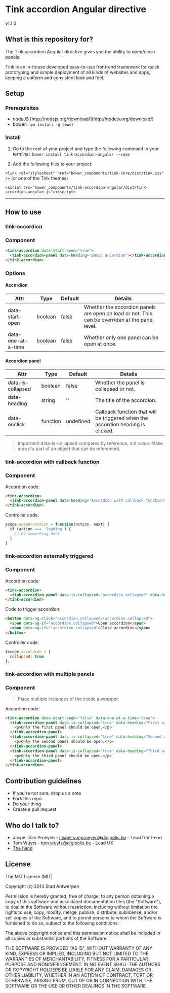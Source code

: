 # Tink accordion Angular directive

v1.1.0

## What is this repository for?

The Tink accordion Angular directive gives you the ability to open/close panels.

Tink is an in-house developed easy-to-use front-end framework for quick prototyping and simple deployment of all kinds of websites and apps, keeping a uniform and consistent look and feel.

## Setup

### Prerequisites

* nodeJS [http://nodejs.org/download/](http://nodejs.org/download/)
* bower: `npm install -g bower`

### Install

1. Go to the root of your project and type the following command in your terminal:
   `bower install tink-accordion-angular --save`

2. Add the following files to your project:

  `<link rel="stylesheet" href="bower_components/tink-core/dist/tink.css" />` (or one of the Tink themes)

  `<script src="bower_components/tink-accordion-angular/dist/tink-accordion-angular.js"></script>`


----------


## How to use

### tink-accordion

### Component

```html
<tink-accordion data-start-open="true">
  <tink-accordion-panel data-heading="Basic accordion"></tink-accordion-panel>
</tink-accordion>
```

### Options

#### Accordion

<table class="table-dev">
  <thead>
    <tr>
      <th>Attr</th>
      <th>Type</th>
      <th>Default</th>
      <th>Details</th>
    </tr>
  </thead>
  <tbody>
    <tr>
      <td>data-start-open</td>
      <td>boolean</td>
      <td>false</td>
      <td>Whether the accordion panels are open on load or not. This can be overriden at the panel level.</td>
    </tr>
    <tr>
      <td>data-one-at-a-time</td>
      <td>boolean</td>
      <td>false</td>
      <td>Whether only one panel can be open at once.</td>
    </tr>
  </tbody>
</table>

#### Accordion panel

<table class="table-dev">
  <thead>
    <tr>
      <th>Attr</th>
      <th>Type</th>
      <th>Default</th>
      <th>Details</th>
    </tr>
  </thead>
  <tbody>
    <tr>
      <td>data-is-collapsed</td>
      <td>boolean</td>
      <td>false</td>
      <td>Whether the panel is collapsed or not.</td>
    </tr>
    <tr>
      <td>data-heading</td>
      <td>string</td>
      <td>''</td>
      <td>The title of the accordion.</td>
    </tr>
    <tr>
      <td>data-onclick</td>
      <td>function</td>
      <td>undefined</td>
      <td>Callback function that will be triggered when the accordion heading is clicked.</td>
    </tr>
  </tbody>
</table>

> Important! data-is-collapsed compares by reference, not value. Make sure it's part of an object that can be referenced.

### tink-accordion with callback function

### Component

Accordion code:
```html
<tink-accordion>
  <tink-accordion-panel data-heading="Accordion with callback function" data-onclick="openAccordion"></tink-accordion-panel>
</tink-accordion>
```

Controller code:
```javascript
scope.openAccordion = function(action, next) {
  if (action === 'loading') {
    // Do something here
  }
}
```

### tink-accordion externally triggered

### Component

Accordion code:
```html
<tink-accordion>
  <tink-accordion-panel data-is-collapsed="accordion.collapsed" data-heading="Externally triggered accordion"></tink-accordion-panel>
</tink-accordion>
```

Code to trigger accordion:
```html
<button data-ng-click="accordion.collapsed=!accordion.collapsed">
  <span data-ng-if="accordion.collapsed">Open accordion</span>
  <span data-ng-if="!accordion.collapsed">Close accordion</span>
</button>
```

Controller code:
```javascript
$scope.accordion = {
  collapsed: true
};
```

### tink-accordion with multiple panels

### Component

> Place multiple instances of the <tink-accordion-panel> inside a <tink-accordion-> wrapper.

Accordion code:
```html
<tink-accordion data-start-open="false" data-one-at-a-time="true">
  <tink-accordion-panel data-is-collapsed="true" data-heading="First accordion panel">
    <p>Only the first panel should be open.</p>
  </tink-accordion-panel>
  <tink-accordion-panel data-is-collapsed="true" data-heading="Second accordion panel">
    <p>Only the second panel should be open.</p>
  </tink-accordion-panel>
  <tink-accordion-panel data-is-collapsed="true" data-heading="Third accordion panel">
    <p>Only the third panel should be open.</p>
  </tink-accordion-panel>
</tink-accordion>
```

## Contribution guidelines

* If you're not sure, drop us a note
* Fork this repo
* Do your thing
* Create a pull request

## Who do I talk to?

* Jasper Van Proeyen - jasper.vanproeyen@digipolis.be - Lead front-end
* Tom Wuyts - tom.wuyts@digipolis.be - Lead UX
* [The hand](https://www.youtube.com/watch?v=_O-QqC9yM28)

## License

The MIT License (MIT)

Copyright (c) 2014 Stad Antwerpen

Permission is hereby granted, free of charge, to any person obtaining a copy
of this software and associated documentation files (the "Software"), to deal
in the Software without restriction, including without limitation the rights
to use, copy, modify, merge, publish, distribute, sublicense, and/or sell
copies of the Software, and to permit persons to whom the Software is
furnished to do so, subject to the following conditions:

The above copyright notice and this permission notice shall be included in all
copies or substantial portions of the Software.

THE SOFTWARE IS PROVIDED "AS IS", WITHOUT WARRANTY OF ANY KIND, EXPRESS OR
IMPLIED, INCLUDING BUT NOT LIMITED TO THE WARRANTIES OF MERCHANTABILITY,
FITNESS FOR A PARTICULAR PURPOSE AND NONINFRINGEMENT. IN NO EVENT SHALL THE
AUTHORS OR COPYRIGHT HOLDERS BE LIABLE FOR ANY CLAIM, DAMAGES OR OTHER
LIABILITY, WHETHER IN AN ACTION OF CONTRACT, TORT OR OTHERWISE, ARISING FROM,
OUT OF OR IN CONNECTION WITH THE SOFTWARE OR THE USE OR OTHER DEALINGS IN THE
SOFTWARE.
